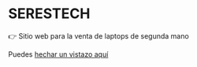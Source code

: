 # SERESTECH
👉 Sitio web para la venta de laptops de segunda mano

Puedes [hechar un vistazo aquí](https://serestech.com.mx/)
